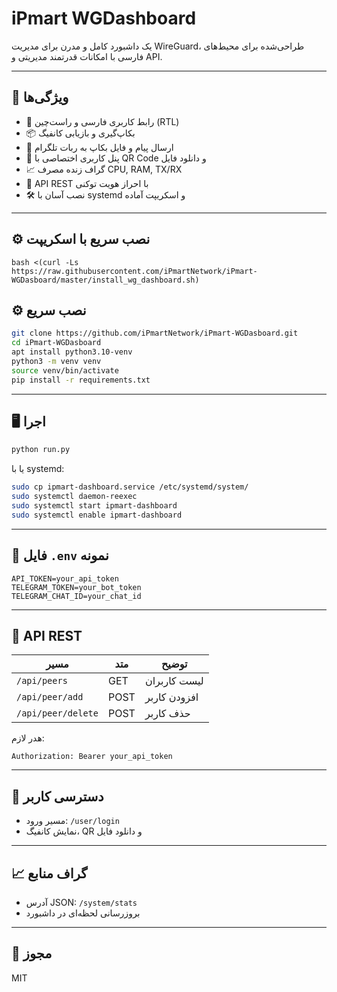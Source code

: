 


# iPmart WGDashboard

یک داشبورد کامل و مدرن برای مدیریت WireGuard، طراحی‌شده برای محیط‌های فارسی با امکانات قدرتمند مدیریتی و API.

---

## 🚀 ویژگی‌ها

- 🎨 رابط کاربری فارسی و راست‌چین (RTL)
- 📦 بکاپ‌گیری و بازیابی کانفیگ
- 🤖 ارسال پیام و فایل بکاپ به ربات تلگرام
- 👤 پنل کاربری اختصاصی با QR Code و دانلود فایل
- 📈 گراف زنده مصرف CPU, RAM, TX/RX
- 🧩 API REST با احراز هویت توکنی
- 🛠️ نصب آسان با systemd و اسکریپت آماده

---

## ⚙️ نصب سریع با اسکریپت

```
bash <(curl -Ls https://raw.githubusercontent.com/iPmartNetwork/iPmart-WGDasboard/master/install_wg_dashboard.sh) 

```





## ⚙️ نصب سریع







```bash
git clone https://github.com/iPmartNetwork/iPmart-WGDasboard.git
cd iPmart-WGDasboard
apt install python3.10-venv
python3 -m venv venv
source venv/bin/activate
pip install -r requirements.txt
```

---

## 🖥️ اجرا

```bash
python run.py
```

یا با systemd:

```bash
sudo cp ipmart-dashboard.service /etc/systemd/system/
sudo systemctl daemon-reexec
sudo systemctl start ipmart-dashboard
sudo systemctl enable ipmart-dashboard
```

---

## 🔐 فایل `.env` نمونه

```
API_TOKEN=your_api_token
TELEGRAM_TOKEN=your_bot_token
TELEGRAM_CHAT_ID=your_chat_id
```

---

## 📡 API REST

| مسیر | متد | توضیح |
|------|-----|--------|
| `/api/peers` | GET | لیست کاربران |
| `/api/peer/add` | POST | افزودن کاربر |
| `/api/peer/delete` | POST | حذف کاربر |

هدر لازم:
```
Authorization: Bearer your_api_token
```

---

## 👤 دسترسی کاربر

- مسیر ورود: `/user/login`
- نمایش کانفیگ، QR و دانلود فایل

---

## 📈 گراف منابع

- آدرس JSON: `/system/stats`
- بروزرسانی لحظه‌ای در داشبورد

---

## 🔗 مجوز
MIT
